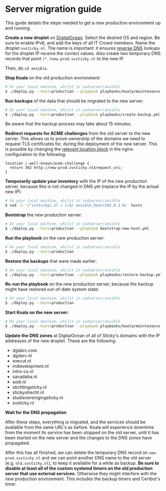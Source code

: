 # Server migration guide

This guide details the steps needed to get a new production environment up and
running.

**Create a new droplet** on [DigitalOcean]. Select the desired OS and region.
Be sure to enable IPv6, and add the keys of all IT Crowd members. Name the
droplet `svsticky.nl`. The name is important: it ensures [reverse DNS] lookups
for the droplet IP receive the correct values. Also create two temporary DNS
records that point `(*.)new-prod.svsticky.nl` to the new IP.

Then, do `cd ansible`.

**Stop Koala** on the old production environment:

```bash
# On your local machine, whilst in sadserver/ansible
$ ./deploy.py --host=production --playbook playbooks/koala/maintenance-on.yml
```

**Run backups** of the data that should be migrated to the new server:

```bash
# On your local machine, whilst in sadserver/ansible
$ ./deploy.py --host=production --playbook playbooks/create-backup.yml
```
Be aware that the backup process may take about 15 minutes.

**Redirect requests for ACME challenges** from the old server to the new server.
This allows us to prove ownership of the domains we need to request TLS
certificates for, during the deployment of the new server. This is possible by
changing the [relevant location
block](../ansible/templates/etc/nginx/sites-available/default.conf.j2#L20) in
the nginx configuration to the following:

```
location /.well-known/acme-challenge {
  return 302 http://new-prod.svsticky.nl$request_uri;
}
```

**Temporarily update your inventory** with the IP of the new production server,
because this is not changed in DNS yet (replace the IP by the actual new IP):

```bash
# On your local machine, whilst in sadserver/ansible
$ sed -i '/^svsticky\.nl / s/$/ ansible_host=192.0.2.0/' hosts
```

**Bootstrap** the new production server:

```bash
# On your local machine, whilst in sadserver/ansible
$ ./deploy.py --host=production --playbook bootstrap-new-host.yml
```

**Run the playbook** on the new production server:

```bash
# On your local machine, whilst in sadserver/ansible
$ ./deploy.py --host=production
```

**Restore the backups** that were made earlier:

```bash
# On your local machine, whilst in sadserver/ansible
$ ./deploy.py --host=production --playbook playbooks/restore-backup.yml
```
**Re-run the playbook** on the new production server, because the backup might
have restored out-of-date system state:

```bash
# On your local machine, whilst in sadserver/ansible
$ ./deploy.py --host=production
```

**Start Koala on the new server:**

```bash
# On your local machine, whilst in sadserver/ansible
$ ./deploy.py --host=production --playbook playbooks/koala/maintenance-off.yml
```

**Update the DNS zones** at DigitalOcean of all of Sticky's domains with the IP
addresses of the new droplet. These are the following:

 - dgdarc.com
 - dgdarc.nl
 - execut.nl
 - indievelopment.nl
 - intro-cs.nl
 - savadaba.nl
 - sodi.nl
 - stichtingsticky.nl
 - stickyutrecht.nl
 - studieverenigingsticky.nl
 - svsticky.nl

**Wait for the DNS propagation**

After these steps, everything is migrated, and the services should be available
from the same URL's as before. Koala will experience downtime from the moment
its service has been stopped on the old server, until it has been started on
the new server and the changes to the DNS zones have propagated.

After this has all finished, we can delete the temporary DNS record on
`new-prod.svsticky.nl` and we can point another DNS name to the old server
(e.g. `old.svsticky.nl`), to keep it available for a while as backup. **Be sure
to disable at least all of the custom systemd timers on the old production
server that use external services.** Otherwise they might interfere with the
new production environment. This includes the backup timers and Certbot's timer.

 [reverse DNS]:https://en.wikipedia.org/wiki/Reverse_DNS_lookup
 [DigitalOcean]:https://cloud.digitalocean.com/dashboard
